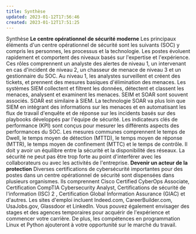 ```yaml
---
title: Synthèse
updated: 2023-01-12T17:56:46
created: 2023-01-12T17:51:25
---
```


Synthèse
**Le centre opérationnel de sécurité moderne**
Les principaux éléments d'un centre opérationnel de sécurité sont les suivants (SOC) y compris les personnes, les processus et la technologie. Les postes évoluent rapidement et comportent des niveaux basés sur l'expertise et l'expérience. Ces rôles comprennent un analyste des alertes de niveau 1, un intervenant en cas d'incident de niveau 2, un chasseur de menace de niveau 3 et un gestionnaire du SOC. Au niveau 1, les analystes surveillent et créent des tickets, et prennent des mesures basiques d'élimination des menaces.
Les systèmes SIEM collectent et filtrent les données, détectent et classent les menaces, analysent et examinent les menaces. SEIM et SOAR sont souvent associés. SOAR est similaire à SIEM. La technologie SOAR va plus loin que SIEM en intégrant des informations sur les menaces et en automatisant les flux de travail d'enquête et de réponse sur les incidents basés sur des playbooks développés par l'équipe de sécurité. Les indicateurs clés de performance (KPI) sont conçus pour mesurer les différents aspects des performances du SOC. Les mesures communes comprennent le temps de Dwell, le temps moyen de détection (MTTD), le temps moyen de réponse (MTTR), le temps moyen de confinement (MTTC) et le temps de contrôle.
Il doit y avoir un équilibre entre la sécurité et la disponibilité des réseaux. La sécurité ne peut pas être trop forte au point d'interférer avec les collaborateurs ou avec les activités de l'entreprise.
**Devenir un acteur de la protection**
Diverses certifications de cybersécurité importantes pour des postes dans un centre opérationnel de sécurité sont dispensées dans plusieurs organismes. Ils comprennent Cisco Certified CyberOps Associate, Certification CompTIA Cybersecurity Analyst, Certifications de sécurité de l'information (ISC) 2 , Certification Global Information Assurance (GIAC) et d'autres. Les sites d'emploi incluent Indeed.com, CareerBuilder.com, UsaJobs.gov, Glassdoor et LinkedIn. Vous pouvez également envisager des stages et des agences temporaires pour acquérir de l'expérience et commencer votre carrière. De plus, les compétences en programmation Linux et Python ajouteront à votre opportunité sur le marché du travail.
